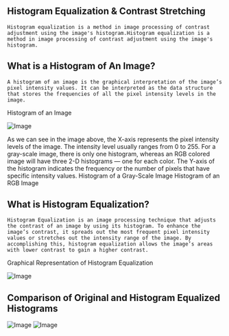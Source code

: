 ## <h2>Histogram Equalization & Contrast Stretching</h2>
```Histogram equalization is a method in image processing of contrast adjustment using the image's histogram.Histogram equalization is a method in image processing of contrast adjustment using the image's histogram.```

<h2>What is a Histogram of An Image?</h2>

```A histogram of an image is the graphical interpretation of the image’s pixel intensity values. It can be interpreted as the data structure that stores the frequencies of all the pixel intensity levels in the image.```

Histogram of an Image

 <img src="https://miro.medium.com/max/788/1*GCQn_KaJobChuZknKEUvlw.png" alt="Image"> 

As we can see in the image above, the X-axis represents the pixel intensity levels of the image. The intensity level usually ranges from 0 to 255. For a gray-scale image, there is only one histogram, whereas an RGB colored image will have three 2-D histograms — one for each color. The Y-axis of the histogram indicates the frequency or the number of pixels that have specific intensity values.
Histogram of a Gray-Scale Image
Histogram of an RGB Image

<h2>What is Histogram Equalization?</h2>

```Histogram Equalization is an image processing technique that adjusts the contrast of an image by using its histogram. To enhance the image’s contrast, it spreads out the most frequent pixel intensity values or stretches out the intensity range of the image. By accomplishing this, histogram equalization allows the image’s areas with lower contrast to gain a higher contrast.```

Graphical Representation of Histogram Equalization

 <img src="https://miro.medium.com/max/431/1*PWPxuPXr1CrRgJGo8vMH_g.jpeg" alt="Image"> 

<h2>Comparison of Original and Histogram Equalized Histograms</h2>

 <img src="https://miro.medium.com/max/794/1*L7s0Vj-tyCoTS9PkBKcrkw.jpeg" alt="Image">  <img src="https://miro.medium.com/max/796/1*Ew71Mghg4qq4umogH-_w3Q.jpeg" alt="Image"> 
